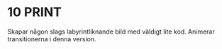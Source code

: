 # 10 PRINT

Skapar någon slags labyrintliknande bild med väldigt lite kod.
Animerar transitionerna i denna version.

